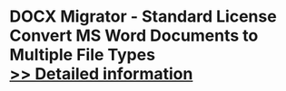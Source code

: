 # DOCX Migrator - Standard License<br />Convert MS Word Documents to Multiple File Types<br />[>> Detailed information](https://secure.shareit.com/shareit/product.html?productid=300798256&affiliateid=200057808)